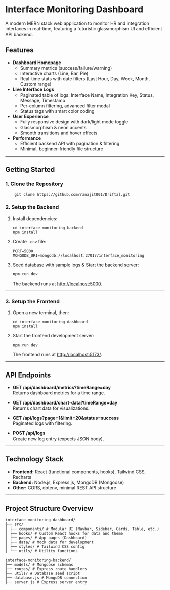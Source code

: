 # Interface Monitoring Dashboard

A modern MERN stack web application to monitor HR and integration interfaces in real-time, featuring a futuristic glassmorphism UI and efficient API backend.

## Features

- **Dashboard Homepage**
  - Summary metrics (success/failure/warning)
  - Interactive charts (Line, Bar, Pie)
  - Real-time stats with date filters (Last Hour, Day, Week, Month, Custom range)
- **Live Interface Logs**
  - Paginated table of logs: Interface Name, Integration Key, Status, Message, Timestamp
  - Per-column filtering, advanced filter modal
  - Status tags with smart color coding
- **User Experience**
  - Fully responsive design with dark/light mode toggle
  - Glassmorphism & neon accents
  - Smooth transitions and hover effects
- **Performance**
  - Efficient backend API with pagination & filtering
  - Minimal, beginner-friendly file structure

---

## Getting Started

### 1. Clone the Repository
        git clone https://github.com/ranajit001/Driftal.git

### 2. Setup the Backend

1. Install dependencies:

    ```
    cd interface-monitoring-backend
    npm install
    ```

2. Create `.env` file:

    ```
    PORT=5000
    MONGODB_URI=mongodb://localhost:27017/interface_monitoring
    ```


3. Seed database with sample logs  & Start the backend server:

    ```
    npm run dev
    ```

    The backend runs at [http://localhost:5000](http://localhost:5000).

---

### 3. Setup the Frontend

1. Open a new terminal, then:

    ```
    cd interface-monitoring-dashboard
    npm install
    ```

2. Start the frontend development server:

    ```
    npm run dev
    ```

    The frontend runs at [http://localhost:5173/](http://localhost:5173/).

---

## API Endpoints

- **GET /api/dashboard/metrics?timeRange=day**  
  Returns dashboard metrics for a time range.

- **GET /api/dashboard/chart-data?timeRange=day**  
  Returns chart data for visualizations.

- **GET /api/logs?page=1&limit=20&status=success**  
  Paginated logs with filtering.

- **POST /api/logs**  
  Create new log entry (expects JSON body).

---

## Technology Stack

- **Frontend:** React (functional components, hooks), Tailwind CSS, Recharts
- **Backend:** Node.js, Express.js, MongoDB (Mongoose)
- **Other:** CORS, dotenv, minimal REST API structure

---

## Project Structure Overview

```
interface-monitoring-dashboard/
├── src/
│ ├── components/ # Modular UI (Navbar, Sidebar, Cards, Table, etc.)
│ ├── hooks/ # Custom React hooks for data and theme
│ ├── pages/ # App pages (Dashboard)
│ ├── data/ # Mock data for development
│ ├── styles/ # Tailwind CSS config
│ └── utils/ # Utility functions

interface-monitoring-backend/
├── models/ # Mongoose schemas
├── routes/ # Express route handlers
├── utils/ # Database seed script
├── database.js # MongoDB connection
├── server.js # Express server entry
```
